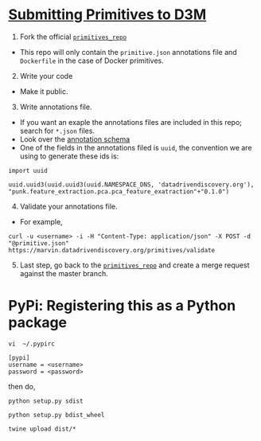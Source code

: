 # [Submitting Primitives to D3M](https://datadrivendiscovery.org/wiki/display/gov/Primitive+Submission+Process)

1. Fork the official [`primitives_repo`](https://gitlab.datadrivendiscovery.org/jpl/primitives_repo)
 * This repo will only contain the `primitive.json` annotations file and `Dockerfile` in the case of Docker primitives.

2. Write your code
 * Make it public.

3. Write annotations file.
 * If you want an exaple the annotations files are included in this repo;
   search for `*.json` files.
 * Look over the [annotation schema](https://datadrivendiscovery.org/wiki/display/gov/Primitives+Annotation+Schema)
 * One of the fields in the annotations filed is `uuid`, the convention we are
    using to generate these ids is:
```
import uuid

uuid.uuid3(uuid.uuid3(uuid.NAMESPACE_DNS, 'datadrivendiscovery.org'), "punk.feature_extraction.pca.pca_feature_exatraction"+"0.1.0")
```

4. Validate your annotations file.
 * For example,
```
curl -u <username> -i -H "Content-Type: application/json" -X POST -d "@primitive.json" https://marvin.datadrivendiscovery.org/primitives/validate
```
5. Last step, go back to the [`primitives_repo`](https://gitlab.datadrivendiscovery.org/jpl/primitives_repo) and create a merge request against the master branch.



# PyPi: Registering this as a Python package
`vi  ~/.pypirc`
```
[pypi]
username = <username>
password = <password>

```

then do,
```
python setup.py sdist

python setup.py bdist_wheel

twine upload dist/*

```
